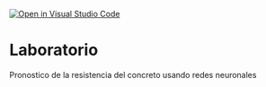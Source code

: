 [![Open in Visual Studio Code](https://classroom.github.com/assets/open-in-vscode-718a45dd9cf7e7f842a935f5ebbe5719a5e09af4491e668f4dbf3b35d5cca122.svg)](https://classroom.github.com/online_ide?assignment_repo_id=12978927&assignment_repo_type=AssignmentRepo)
# Laboratorio
Pronostico de la resistencia del concreto usando redes neuronales
